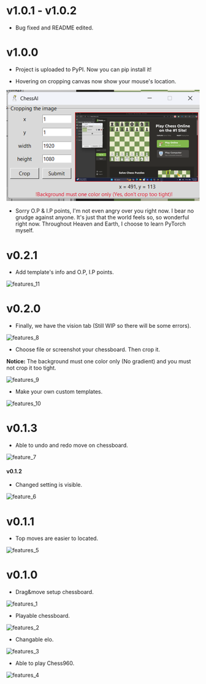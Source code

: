 # v1.0.1 - v1.0.2

- Bug fixed and README edited.

# v1.0.0

- Project is uploaded to PyPI. Now you can pip install it!

- Hovering on cropping canvas now show your mouse's location.

![features_12](https://github.com/Linos1391/ChessAI-StockfishGUI/blob/main/assets/features_12.png?raw=true)

- Sorry O.P & I.P points, I'm not even angry over you right now. I bear no grudge against anyone. It's just that the world feels so, so wonderful right now. Throughout Heaven and Earth, I choose to learn PyTorch myself.

# v0.2.1

- Add template's info and O.P, I.P points.

![features_11](https://github.com/Linos1391/ChessAI-StockfishGUI/blob/main/assets/features_11.png?raw=true)

# v0.2.0

- Finally, we have the vision tab (Still WIP so there will be some errors).

![features_8](https://github.com/Linos1391/ChessAI-StockfishGUI/blob/main/assets/features_8.png?raw=true)

- Choose file or screenshot your chessboard. Then crop it.

**Notice:** The background must one color only (No gradient) and you must not crop it too tight. 

![features_9](https://github.com/Linos1391/ChessAI-StockfishGUI/blob/main/assets/features_9.png?raw=true)

- Make your own custom templates.

![features_10](https://github.com/Linos1391/ChessAI-StockfishGUI/blob/main/assets/features_10.png?raw=true)

# v0.1.3

- Able to undo and redo move on chessboard.

![feature_7](https://github.com/Linos1391/ChessAI-StockfishGUI/blob/main/assets/features_7.gif?raw=true)

#### v0.1.2

- Changed setting is visible.

![feature_6](https://github.com/Linos1391/ChessAI-StockfishGUI/blob/main/assets/features_6.gif?raw=true)

# v0.1.1

- Top moves are easier to located.

![features_5](https://github.com/Linos1391/ChessAI-StockfishGUI/blob/main/assets/features_5.gif?raw=true)

# v0.1.0

- Drag&move setup chessboard.

![features_1](https://github.com/Linos1391/ChessAI-StockfishGUI/blob/main/assets/features_1.gif?raw=true)

- Playable chessboard.

![features_2](https://github.com/Linos1391/ChessAI-StockfishGUI/blob/main/assets/features_2.gif?raw=true)

- Changable elo.

![features_3](https://github.com/Linos1391/ChessAI-StockfishGUI/blob/main/assets/features_3.gif?raw=true)

- Able to play Chess960.

![features_4](https://github.com/Linos1391/ChessAI-StockfishGUI/blob/main/assets/features_4.gif?raw=true)
